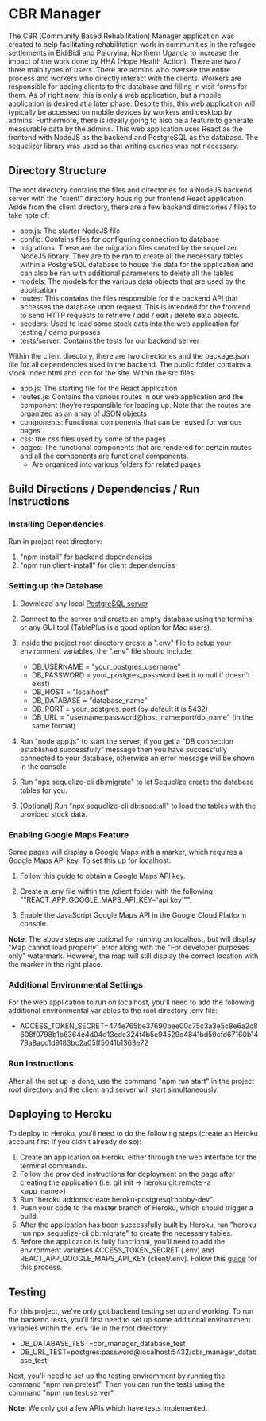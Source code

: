# CBR Manager #

The CBR (Community Based Rehabilitation) Manager application was created to help facilitating rehabilitation work in communities in the refugee settlements in BidiBidi and Paloryina, Northern Uganda to increase the impact of the work done by HHA (Hope Health Action). There are two / three main types of users. There are admins who oversee the entire process and workers who directly interact with the clients. Workers are responsible for adding clients to the database and filling in visit forms for them.  As of right now, this is only a web application, but a mobile application is desired at a later phase. Despite this, this web application will typically be accessed on mobile devices by workers and desktop by admins. Furthermore, there is ideally going to also be a feature to generate measurable data by the admins. This web application uses React as the frontend with NodeJS as the backend and PostgreSQL as the database. The sequelizer library was used so that writing queries was not necessary.

## Directory Structure ##

The root directory contains the files and directories for a NodeJS backend server with the “client” directory housing our frontend React application. Aside from the client directory, there are a few backend directories / files to take note of:

-	app.js: The starter NodeJS file 
-   config: Contains files for configuring connection to database
-	migrations: These are the migration files created by the sequelizer NodeJS library. They are to be ran to create all the necessary tables within a PostgreSQL database to house the data for the application and can also be ran with additional parameters to delete all the tables
-	models: The models for the various data objects that are used by the application
-	routes: This contains the files responsible for the backend API that accesses the database upon request. This is intended for the frontend to send HTTP requests to retrieve / add / edit / delete data objects.
-	seeders: Used to load some stock data into the web application for testing / demo purposes
-   tests/server: Contains the tests for our backend server

Within the client directory, there are two directories and the package.json file for all dependencies used in the backend. The public folder contains a stock index.html and icon for the site. Within the src files:

-	app.js: The starting file for the React application
-	routes.js: Contains the various routes in our web application and the component they’re responsible for loading up. Note that the routes are organized as an array of JSON objects
-	components: Functional components that can be reused for various pages
-	css: the css files used by some of the pages
-	pages: The functional components that are rendered for certain routes and all the components are functional components.
     - Are organized into various folders for related pages

## Build Directions / Dependencies / Run Instructions ##

### Installing Dependencies ###

Run in project root directory:
1) "npm install" for backend dependencies
2) "npm run client-install" for client dependencies

### Setting up the Database ###

1) Download any local [PostgreSQL server](https://www.postgresql.org/download/)

2) Connect to the server and create an empty database using the terminal or any GUI tool (TablePlus is a good option for Mac users).

3) Inside the project root directory create a ".env" file to setup your environment variables, the ".env" file should include:
    - DB_USERNAME = "your_postgres_username"
    - DB_PASSWORD = your_postgres_password (set it to null if doesn't exist)
    - DB_HOST = "localhost"
    - DB_DATABASE = "database_name"
    - DB_PORT = your_postgres_port (by default it is 5432)
    - DB_URL = "username:password@host_name:port/db_name" (in the same format) 

4) Run "node app.js" to start the server, if you get a "DB connection established successfully" message then you have successfully connected to your database, otherwise an error message will be shown in the console.

5) Run "npx sequelize-cli db:migrate" to let Sequelize create the database tables for you.

6) (Optional) Run "npx sequelize-cli db:seed:all" to load the tables with the provided stock data.

### Enabling Google Maps Feature ### 

Some pages will display a Google Maps with a marker, which requires a Google Maps API key. To set this up for localhost:

1) Follow this [guide](https://developers.google.com/maps/documentation/embed/get-api-key) to obtain a Google Maps API key.

2) Create a .env file within the /client folder with the following ""REACT_APP_GOOGLE_MAPS_API_KEY='api key'"".

3) Enable the JavaScript Google Maps API in the Google Cloud Platform console.

**Note**: The above steps are optional for running on localhost, but will display "Map cannot load properly" error along with the "For developer purposes only" watermark. However, the map will still display the correct location with the marker in the right place.

### Additional Environmental Settings ###

For the web application to run on localhost, you'll need to add the following additional environmental variables to the root directory .env file:
- ACCESS_TOKEN_SECRET=474e765be37690bee00c75c3a3e5c8e6a2c8608f0798b1b6364e4d04d13edc324f4b5c94529e4841bd59cfd67160b1479a8acc1d9183bc2a05ff5041b1363e72

### Run Instructions ###

After all the set up is done, use the command "npm run start" in the project root directory and the client and server will start simultaneously.

## Deploying to Heroku ##

To deploy to Heroku, you'll need to do the following steps (create an Heroku account first if you didn't already do so):

1. Create an application on Heroku either through the web interface for the terminal commands.
2. Follow the provided instructions for deployment on the page after creating the application (i.e. git init -> heroku git:remote -a <app_name>)
3. Run "heroku addons:create heroku-postgresql:hobby-dev".
4. Push your code to the master branch of Heroku, which should trigger a build.
5. After the application has been successfully built by Heroku, run "heroku run npx sequelize-cli db:migrate" to create the necessary tables.
6. Before the application is fully functional, you'll need to add the environment variables ACCESS_TOKEN_SECRET (.env) and REACT_APP_GOOGLE_MAPS_API_KEY (client/.env). Follow this [guide](https://devcenter.heroku.com/articles/config-vars) for this process.

## Testing ##

For this project, we've only got backend testing set up and working. To run the backend tests, you'll first need to set up some additional enviromment variables within the .env file in the root directory:
- DB_DATABASE_TEST=cbr_manager_database_test
- DB_URL_TEST=postgres:password@localhost:5432/cbr_manager_database_test

Next, you'll need to set up the testing enviromment by running the command "npm run pretest". Then you can run the tests using the command "npm run test:server".

**Note**: We only got a few APIs which have tests implemented.
